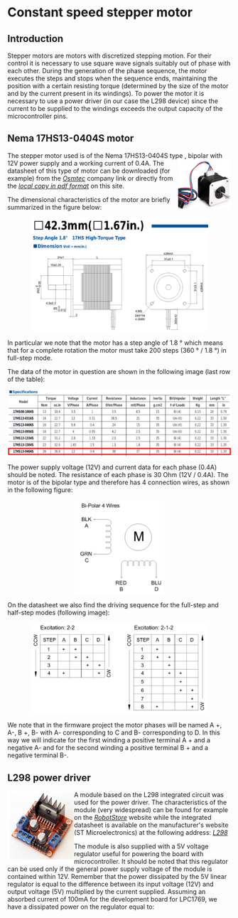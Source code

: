 # Constant speed stepper motor
## Introduction
Stepper motors are motors with discretized stepping motion. For their control it is necessary to use square wave signals suitably out of phase with each other. During the generation of the phase sequence, the motor executes the steps and stops when the sequence ends, maintaining the position with a certain resisting torque (determined by the size of the motor and by the current present in its windings). To power the motor it is necessary to use a power driver (in our case the L298 device) since the current to be supplied to the windings exceeds the output capacity of the microcontroller pins.
## Nema 17HS13-0404S motor
The stepper motor used is of the Nema 17HS13-0404S type <img align="right" src="pic/quimat.png" width=120/> , bipolar with 12V power supply and a working current of 0.4A. The datasheet of this type of motor can be downloaded (for example) from the [*Osmtec*](http://www.osmtec.com/nema_17_step_motor_17_hs.htm) company link or directly from the [*local copy in pdf format*](17hs.pdf) on this site.

The dimensional characteristics of the motor are briefly summarized in the figure below:
<p align="center">
  <img src="pic/dimensions.png" width=400/>
</p>

In particular we note that the motor has a step angle of 1.8 ° which means that for a complete rotation the motor must take 200 steps (360 ° / 1.8 °) in full-step mode.

The data of the motor in question are shown in the following image (last row of the table):
<p align="center">
  <img src="pic/17HS13-0404S.png" width=600/>
</p>

The power supply voltage (12V) and current data for each phase (0.4A) should be noted. The resistance of each phase is 30 Ohm (12V / 0.4A). The motor is of the bipolar type and therefore has 4 connection wires, as shown in the following figure:
<p align="center">
  <img src="pic/bipolar-4wires.png" width=200/>
</p>

On the datasheet we also find the driving sequence for the full-step and half-step modes (following image):
<p align="center">
  <img src="pic/sequence.png" width=400/>
</p>

We note that in the firmware project the motor phases will be named A +, A-, B +, B- with A- corresponding to C and B- corresponding to D. In this way we will indicate for the first winding a positive terminal A + and a negative A- and for the second winding a positive terminal B + and a negative terminal B-.

## L298 power driver

<img align="left" src="pic/driverL298N.png" width=150/> A module based on the L298 integrated circuit was used for the power driver. The characteristics of the module (very widespread) can be found for example on the [*RobotStore*](https://www.robotstore.it/Controllo-motori-con-driver-L298N-per-motori-DC-e-motori-passo-passo) website while the integrated datasheet is available on the manufacturer's website (ST Microelectronics) at the following address: [*L298*](https://www.st.com/en/motor-drivers/l298.html)

The module is also supplied with a 5V voltage regulator useful for powering the board with microcontroller. It should be noted that this regulator can be used only if the general power supply voltage of the module is contained within 12V. Remember that the power dissipated by the 5V linear regulator is equal to the difference between its input voltage (12V) and output voltage (5V) multiplied by the current supplied. Assuming an absorbed current of 100mA for the development board for LPC1769, we have a dissipated power on the regulator equal to:
